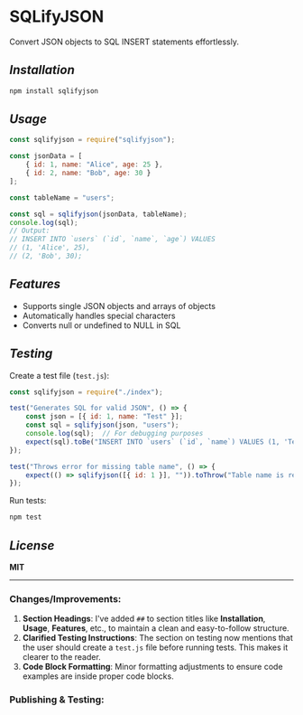 # **SQLifyJSON**

Convert JSON objects to SQL INSERT statements effortlessly.

## ***Installation***

```bash
npm install sqlifyjson
```

## ***Usage***

```javascript
const sqlifyjson = require("sqlifyjson");

const jsonData = [
    { id: 1, name: "Alice", age: 25 },
    { id: 2, name: "Bob", age: 30 }
];

const tableName = "users";

const sql = sqlifyjson(jsonData, tableName);
console.log(sql);
// Output:
// INSERT INTO `users` (`id`, `name`, `age`) VALUES 
// (1, 'Alice', 25), 
// (2, 'Bob', 30);
```

## ***Features***

* Supports single JSON objects and arrays of objects
* Automatically handles special characters
* Converts null or undefined to NULL in SQL

## ***Testing***

Create a test file (`test.js`):

```javascript
const sqlifyjson = require("./index");

test("Generates SQL for valid JSON", () => {
    const json = [{ id: 1, name: "Test" }];
    const sql = sqlifyjson(json, "users");
    console.log(sql);  // For debugging purposes
    expect(sql).toBe("INSERT INTO `users` (`id`, `name`) VALUES (1, 'Test');");
});

test("Throws error for missing table name", () => {
    expect(() => sqlifyjson([{ id: 1 }], "")).toThrow("Table name is required.");
});
```

Run tests:

```bash
npm test
```

## ***License***

**MIT**

---
### **Changes/Improvements:**

1. **Section Headings**: I've added `##` to section titles like **Installation**, **Usage**, **Features**, etc., to maintain a clean and easy-to-follow structure.
2. **Clarified Testing Instructions**: The section on testing now mentions that the user should create a `test.js` file before running tests. This makes it clearer to the reader.
3. **Code Block Formatting**: Minor formatting adjustments to ensure code examples are inside proper code blocks.

### **Publishing & Testing:**


